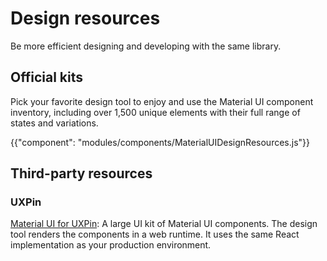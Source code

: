 # Design resources

<p class="description">Be more efficient designing and developing with the same library.</p>

## Official kits

Pick your favorite design tool to enjoy and use the Material UI component inventory, including over 1,500 unique elements with their full range of states and variations.

{{"component": "modules/components/MaterialUIDesignResources.js"}}

## Third-party resources

### UXPin

[Material UI for UXPin](https://www.uxpin.com/merge/mui-library): A large UI kit of Material UI components.
The design tool renders the components in a web runtime. It uses the same React implementation as your production environment.

